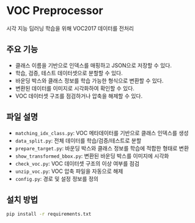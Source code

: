 # VOC Preprocessor
시각 지능 딥러닝 학습을 위해 VOC2017 데이터를 전처리

## 주요 기능
- 클래스 이름을 기반으로 인덱스를 매핑하고 JSON으로 저장할 수 있다.
- 학습, 검증, 테스트 데이터셋으로 분할할 수 있다.
- 바운딩 박스와 클래스 정보를 학습 가능한 형식으로 변환할 수 있다.
- 변환된 데이터를 이미지로 시각화하여 확인할 수 있다.
- VOC 데이터셋 구조를 점검하거나 압축을 해제할 수 있다.

## 파일 설명

- `matching_idx_class.py`: VOC 메타데이터를 기반으로 클래스 인덱스를 생성
- `data_split.py`: 전체 데이터를 학습/검증/테스트로 분할
- `prepare_target.py`: 바운딩 박스와 클래스 정보를 학습에 적합한 형태로 변환
- `show_transformed_bbox.py`: 변환된 바운딩 박스를 이미지에 시각화
- `check_voc.py`: VOC 데이터셋 구조의 이상 여부를 점검
- `unzip_voc.py`: VOC 압축 파일을 자동으로 해제
- `config.py`: 경로 및 설정 정보를 정의

## 설치 방법

```bash
pip install -r requirements.txt
